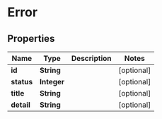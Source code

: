 

# Error

## Properties

Name | Type | Description | Notes
------------ | ------------- | ------------- | -------------
**id** | **String** |  |  [optional]
**status** | **Integer** |  |  [optional]
**title** | **String** |  |  [optional]
**detail** | **String** |  |  [optional]



